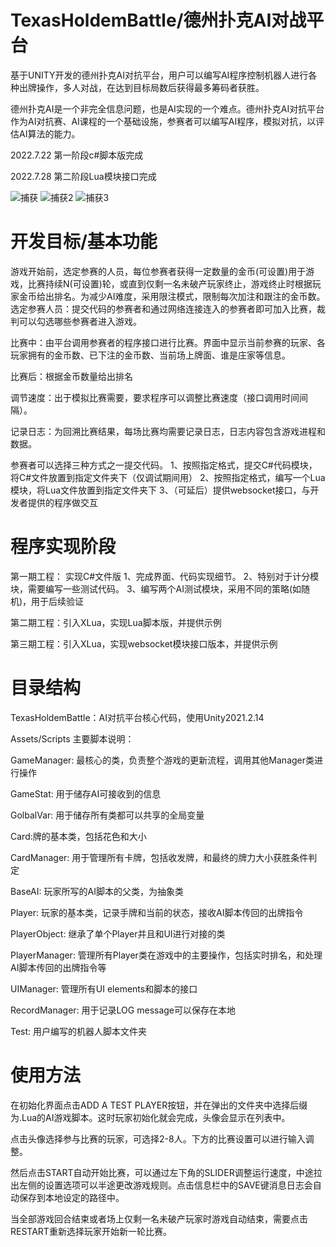 # TexasHoldemBattle/德州扑克AI对战平台
基于UNITY开发的德州扑克AI对抗平台，用户可以编写AI程序控制机器人进行各种出牌操作，多人对战，在达到目标局数后获得最多筹码者获胜。

德州扑克AI是一个非完全信息问题，也是AI实现的一个难点。德州扑克AI对抗平台作为AI对抗赛、AI课程的一个基础设施，参赛者可以编写AI程序，模拟对抗，以评估AI算法的能力。

2022.7.22 第一阶段c#脚本版完成

2022.7.28 第二阶段Lua模块接口完成

![捕获](https://user-images.githubusercontent.com/50037765/180354891-e0d09b04-041a-4fe5-ad5a-1a2fe04fd882.PNG)
![捕获2](https://user-images.githubusercontent.com/50037765/180355966-0225751e-65a3-4c23-a4d5-c36233a4f7e5.PNG)
![捕获3](https://user-images.githubusercontent.com/50037765/180355985-0919eefc-0d27-4764-a880-50b03d0a39dc.PNG)

# 开发目标/基本功能
游戏开始前，选定参赛的人员，每位参赛者获得一定数量的金币(可设置)用于游戏，比赛持续N(可设置)轮，或直到仅剩一名未破产玩家终止，游戏终止时根据玩家金币给出排名。为减少AI难度，采用限注模式，限制每次加注和跟注的金币数。
选定参赛人员：提交代码的参赛者和通过网络连接连入的参赛者即可加入比赛，裁判可以勾选哪些参赛者进入游戏。

比赛中：由平台调用参赛者的程序接口进行比赛。界面中显示当前参赛的玩家、各玩家拥有的金币数、已下注的金币数、当前场上牌面、谁是庄家等信息。

比赛后：根据金币数量给出排名

调节速度：出于模拟比赛需要，要求程序可以调整比赛速度（接口调用时间间隔）。

记录日志：为回溯比赛结果，每场比赛均需要记录日志，日志内容包含游戏进程和数据。

参赛者可以选择三种方式之一提交代码。
1、按照指定格式，提交C#代码模块，将C#文件放置到指定文件夹下（仅调试期间用）
2、按照指定格式，编写一个Lua模块，将Lua文件放置到指定文件夹下
3、（可延后）提供websocket接口，与开发者提供的程序做交互

# 程序实现阶段
第一期工程： 实现C#文件版
1、完成界面、代码实现细节。
2、特别对于计分模块，需要编写一些测试代码。
3、编写两个AI测试模块，采用不同的策略(如随机)，用于后续验证

第二期工程：引入XLua，实现Lua脚本版，并提供示例

第三期工程：引入XLua，实现websocket模块接口版本，并提供示例

# 目录结构
TexasHoldemBattle：AI对抗平台核心代码，使用Unity2021.2.14

Assets/Scripts 主要脚本说明：

GameManager: 最核心的类，负责整个游戏的更新流程，调用其他Manager类进行操作

GameStat: 用于储存AI可接收到的信息

GolbalVar: 用于储存所有类都可以共享的全局变量

Card:牌的基本类，包括花色和大小

CardManager: 用于管理所有卡牌，包括收发牌，和最终的牌力大小获胜条件判定

BaseAI: 玩家所写的AI脚本的父类，为抽象类

Player: 玩家的基本类，记录手牌和当前的状态，接收AI脚本传回的出牌指令

PlayerObject: 继承了单个Player并且和UI进行对接的类

PlayerManager: 管理所有Player类在游戏中的主要操作，包括实时排名，和处理AI脚本传回的出牌指令等

UIManager: 管理所有UI elements和脚本的接口

RecordManager: 用于记录LOG message可以保存在本地

Test: 用户编写的机器人脚本文件夹

# 使用方法
在初始化界面点击ADD A TEST PLAYER按钮，并在弹出的文件夹中选择后缀为.Lua的AI游戏脚本。这时玩家初始化就会完成，头像会显示在列表中。

点击头像选择参与比赛的玩家，可选择2-8人。下方的比赛设置可以进行输入调整。

然后点击START自动开始比赛，可以通过左下角的SLIDER调整运行速度，中途拉出左侧的设置选项可以半途更改游戏规则。点击信息栏中的SAVE键消息日志会自动保存到本地设定的路径中。

当全部游戏回合结束或者场上仅剩一名未破产玩家时游戏自动结束，需要点击RESTART重新选择玩家开始新一轮比赛。
